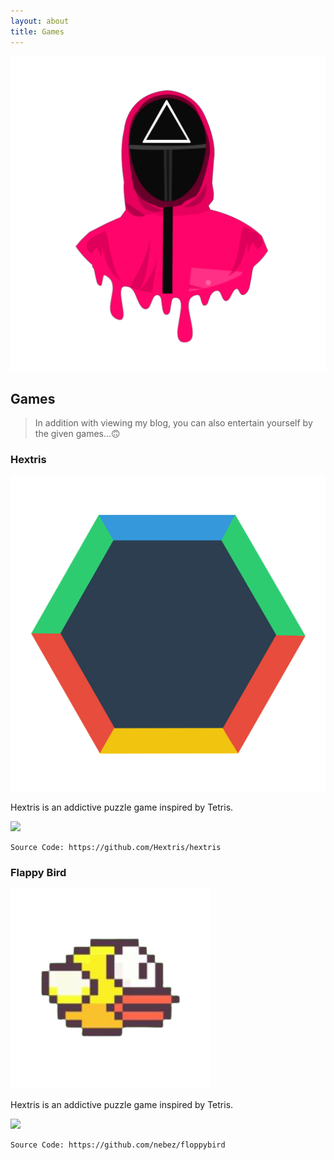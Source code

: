```yaml
---
layout: about
title: Games
---
```

![games](/images/41CDE775-4D85-46B1-8583-06097AC8E5CC.png "games")
## Games
> In addition with viewing my blog, you can also entertain yourself by the given games...🙃

### Hextris

![hextris](/images/F5AACA6E-0F3B-4260-9AA6-5FED43A3B20F.png "hextris")

Hextris is an addictive puzzle game inspired by Tetris. 

[<img src="https://i.ibb.co/wM4wKLV/PNG-image.png" width="500"/>](https://deviser.ga/hextris)

```hextris!
Source Code: https://github.com/Hextris/hextris
```

### Flappy Bird

![flappybird](/images/FAE66DDF-0A11-4CFE-BBDF-24E9A6A3CA92.png "flappybird")

Hextris is an addictive puzzle game inspired by Tetris. 

[<img src="https://i.ibb.co/k92TsVZ/739839-CD-21-A5-4331-9517-4-B7-C1241-F12-F.png" width="500"/>](https://deviser.ga/flappybird)

```Flappy Bird!
Source Code: https://github.com/nebez/floppybird
```
